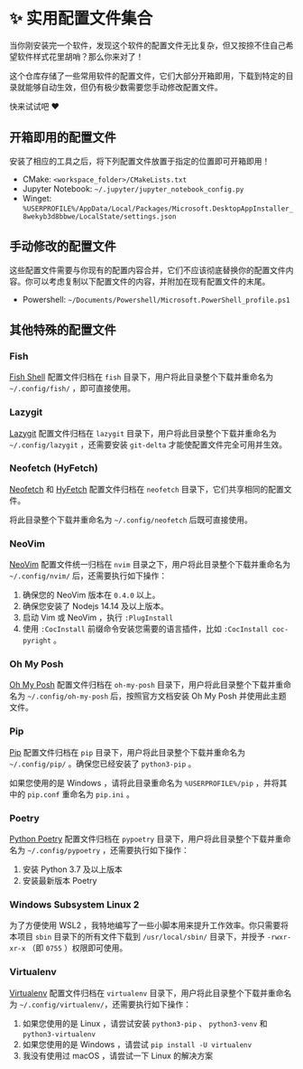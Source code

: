# :sparkles: 实用配置文件集合

当你刚安装完一个软件，发现这个软件的配置文件无比复杂，但又按捺不住自己希望软件样式花里胡哨？那么你来对了！

这个仓库存储了一些常用软件的配置文件，它们大部分开箱即用，下载到特定的目录就能够自动生效，但仍有极少数需要您手动修改配置文件。

快来试试吧 :heart:

## 开箱即用的配置文件

安装了相应的工具之后，将下列配置文件放置于指定的位置即可开箱即用！

- CMake: `<workspace_folder>/CMakeLists.txt`
- Jupyter Notebook: `~/.jupyter/jupyter_notebook_config.py`
- Winget: `%USERPROFILE%/AppData/Local/Packages/Microsoft.DesktopAppInstaller_8wekyb3d8bbwe/LocalState/settings.json`

## 手动修改的配置文件

这些配置文件需要与你现有的配置内容合并，它们不应该彻底替换你的配置文件内容。你可以考虑复制以下配置文件的内容，并附加在现有配置文件的末尾。

- Powershell: `~/Documents/Powershell/Microsoft.PowerShell_profile.ps1`

## 其他特殊的配置文件

### Fish

[Fish Shell](https://fishshell.com/) 配置文件归档在 `fish` 目录下，用户将此目录整个下载并重命名为 `~/.config/fish/` ，即可直接使用。

### Lazygit

[Lazygit](https://github.com/jesseduffield/lazygit) 配置文件归档在 `lazygit` 目录下，用户将此目录整个下载并重命名为 `~/.config/lazygit` ，还需要安装 `git-delta` 才能使配置文件完全可用并生效。

### Neofetch (HyFetch)

[Neofetch](https://github.com/dylanaraps/neofetch) 和 [HyFetch](https://github.com/hykilpikonna/hyfetch) 配置文件归档在 `neofetch` 目录下，它们共享相同的配置文件。

将此目录整个下载并重命名为 `~/.config/neofetch` 后既可直接使用。

### NeoVim

[NeoVim](https://neovim.io/) 配置文件统一归档在 `nvim` 目录之下，用户将此目录整个下载并重命名为 `~/.config/nvim/` 后，还需要执行如下操作：

1. 确保您的 NeoVim 版本在 `0.4.0` 以上。
2. 确保您安装了 Nodejs 14.14 及以上版本。
3. 启动 Vim 或 NeoVim ，执行 `:PlugInstall`
4. 使用 `:CocInstall` 前缀命令安装您需要的语言插件，比如 `:CocInstall coc-pyright` 。

### Oh My Posh

[Oh My Posh](https://ohmyposh.dev/) 配置文件归档在 `oh-my-posh` 目录下，用户将此目录整个下载并重命名为 `~/.config/oh-my-posh` 后，按照官方文档安装 Oh My Posh 并使用此主题文件。

### Pip

[Pip](https://pip.pypa.io/en/stable/) 配置文件归档在 `pip` 目录下，用户将此目录整个下载并重命名为 `~/.config/pip/` 。确保您已经安装了 `python3-pip` 。

如果您使用的是 Windows ，请将此目录重命名为 `%USERPROFILE%/pip` ，并将其中的 `pip.conf` 重命名为 `pip.ini` 。

### Poetry

[Python Poetry](https://python-poetry.org/) 配置文件归档在 `pypoetry` 目录下，用户将此目录整个下载并重命名为 `~/.config/pypoetry` ，还需要执行如下操作：

1. 安装 Python 3.7 及以上版本
2. 安装最新版本 Poetry

### Windows Subsystem Linux 2

为了方便使用 WSL2 ，我特地编写了一些小脚本用来提升工作效率。你只需要将本项目 `sbin` 目录下的所有文件下载到 `/usr/local/sbin/` 目录下，并授予 `-rwxr-xr-x` （即 `0755` ）权限即可使用。

### Virtualenv

[Virtualenv](https://virtualenv.pypa.io/en/latest/) 配置文件归档在 `virtualenv` 目录下，用户将此目录整个下载并重命名为 `~/.config/virtualenv/`，还需要执行如下操作：

1. 如果您使用的是 Linux ，请尝试安装 `python3-pip` 、 `python3-venv` 和 `python3-virtualenv`
2. 如果您使用的是 Windows ，请尝试 `pip install -U virtualenv`
3. 我没有使用过 macOS ，请尝试一下 Linux 的解决方案
